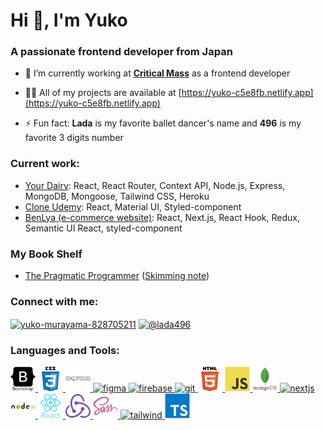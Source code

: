 <h1>Hi 👋, I'm Yuko</h1>
<h3>A passionate frontend developer from Japan</h3>

- 🌱 I’m currently working at **[Critical Mass](https://www.criticalmass.com)** as a frontend developer

- 👨‍💻 All of my projects are available at [https://yuko-c5e8fb.netlify.app](https://yuko-c5e8fb.netlify.app)

- ⚡ Fun fact: **Lada** is my favorite ballet dancer's name and **496** is my favorite 3 digits number

<!--
**Lada496/Lada496** is a ✨ _special_ ✨ repository because its `README.md` (this file) appears on your GitHub profile.

Here are some ideas to get you started:

- 🔭 I’m currently working on ...
- 🌱 I’m currently learning ...
- 👯 I’m looking to collaborate on ...
- 🤔 I’m looking for help with ...
- 💬 Ask me about ...
- 📫 How to reach me: ...
- 😄 Pronouns: ...
- ⚡ Fun fact: ...
-->


### Current work:
* [Your Dairy](https://github.com/Lada496/mern-blog): React, React Router, Context API, Node.js, Express, MongoDB, Mongoose, Tailwind CSS, Heroku
* [Clone Udemy](https://github.com/Lada496/clone-udemy): React, Material UI, Styled-component
* [BenLya (e-commerce website)](https://github.com/Lada496/benlya): React, Next.js, React Hook, Redux, Semantic UI React, styled-component

### My Book Shelf
- [The Pragmatic Programmer](https://www.amazon.ca/Pragmatic-Programmer-journey-mastery-Anniversary/dp/0135957052/ref=sr_1_1?gclid=Cj0KCQiAsoycBhC6ARIsAPPbeLuQE22NLUboOrxTCTkCDffsW7NJgnjxrnFf-UxYJ2Z4Rd2UcO9aVLwaAodVEALw_wcB&hvadid=231002866512&hvdev=c&hvlocphy=9001551&hvnetw=g&hvqmt=e&hvrand=10627164096722577778&hvtargid=kwd-302199567278&hydadcr=23310_10308556&keywords=the+pragmatic+programmer&qid=1669617040&qu=eyJxc2MiOiIxLjMwIiwicXNhIjoiMC42OSIsInFzcCI6IjAuNjgifQ%3D%3D&sr=8-1) ([Skimming note](https://www.notion.so/Skimming-Note-The-Pragmatic-Programmer-acacbd4102c042db8b00de539cd4b5d7))

<h3 align="left">Connect with me:</h3>
<p align="left">
<a href="https://linkedin.com/in/yuko-murayama-828705211" target="blank"><img align="center" src="https://raw.githubusercontent.com/rahuldkjain/github-profile-readme-generator/master/src/images/icons/Social/linked-in-alt.svg" alt="yuko-murayama-828705211" height="30" width="40" /></a>
<a href="https://medium.com/@lada496" target="blank"><img align="center" src="https://raw.githubusercontent.com/rahuldkjain/github-profile-readme-generator/master/src/images/icons/Social/medium.svg" alt="@lada496" height="30" width="40" /></a>
</p>
<h3 align="left">Languages and Tools:</h3>

<p align="left"> <a href="https://getbootstrap.com" target="_blank" rel="noreferrer"> <img src="https://raw.githubusercontent.com/devicons/devicon/master/icons/bootstrap/bootstrap-plain-wordmark.svg" alt="bootstrap" width="40" height="40"/> </a> <a href="https://www.w3schools.com/css/" target="_blank" rel="noreferrer"> <img src="https://raw.githubusercontent.com/devicons/devicon/master/icons/css3/css3-original-wordmark.svg" alt="css3" width="40" height="40"/> </a> <a href="https://expressjs.com" target="_blank" rel="noreferrer"> <img src="https://raw.githubusercontent.com/devicons/devicon/master/icons/express/express-original-wordmark.svg" alt="express" width="40" height="40"/> </a> <a href="https://www.figma.com/" target="_blank" rel="noreferrer"> <img src="https://www.vectorlogo.zone/logos/figma/figma-icon.svg" alt="figma" width="40" height="40"/> </a> <a href="https://firebase.google.com/" target="_blank" rel="noreferrer"> <img src="https://www.vectorlogo.zone/logos/firebase/firebase-icon.svg" alt="firebase" width="40" height="40"/> </a> <a href="https://git-scm.com/" target="_blank" rel="noreferrer"> <img src="https://www.vectorlogo.zone/logos/git-scm/git-scm-icon.svg" alt="git" width="40" height="40"/> </a> <a href="https://www.w3.org/html/" target="_blank" rel="noreferrer"> <img src="https://raw.githubusercontent.com/devicons/devicon/master/icons/html5/html5-original-wordmark.svg" alt="html5" width="40" height="40"/> </a> <a href="https://developer.mozilla.org/en-US/docs/Web/JavaScript" target="_blank" rel="noreferrer"> <img src="https://raw.githubusercontent.com/devicons/devicon/master/icons/javascript/javascript-original.svg" alt="javascript" width="40" height="40"/> </a> <a href="https://jestjs.io" target="_blank" rel="noreferrer"> <img src="https://raw.githubusercontent.com/devicons/devicon/master/icons/mongodb/mongodb-original-wordmark.svg" alt="mongodb" width="40" height="40"/> </a> <a href="https://nextjs.org/" target="_blank" rel="noreferrer"> <img src="https://cdn.worldvectorlogo.com/logos/nextjs-2.svg" alt="nextjs" width="40" height="40"/> </a> <a href="https://nodejs.org" target="_blank" rel="noreferrer"> <img src="https://raw.githubusercontent.com/devicons/devicon/master/icons/nodejs/nodejs-original-wordmark.svg" alt="nodejs" width="40" height="40"/> </a> <a href="https://reactjs.org/" target="_blank" rel="noreferrer"> <img src="https://raw.githubusercontent.com/devicons/devicon/master/icons/react/react-original-wordmark.svg" alt="react" width="40" height="40"/> </a> <a href="https://redux.js.org" target="_blank" rel="noreferrer"> <img src="https://raw.githubusercontent.com/devicons/devicon/master/icons/redux/redux-original.svg" alt="redux" width="40" height="40"/> </a> <a href="https://sass-lang.com" target="_blank" rel="noreferrer"> <img src="https://raw.githubusercontent.com/devicons/devicon/master/icons/sass/sass-original.svg" alt="sass" width="40" height="40"/> </a> <a href="https://tailwindcss.com/" target="_blank" rel="noreferrer"> <img src="https://www.vectorlogo.zone/logos/tailwindcss/tailwindcss-icon.svg" alt="tailwind" width="40" height="40"/> </a> <a href="https://www.typescriptlang.org/" target="_blank" rel="noreferrer"> <img src="https://raw.githubusercontent.com/devicons/devicon/master/icons/typescript/typescript-original.svg" alt="typescript" width="40" height="40"/> </a> </p>

